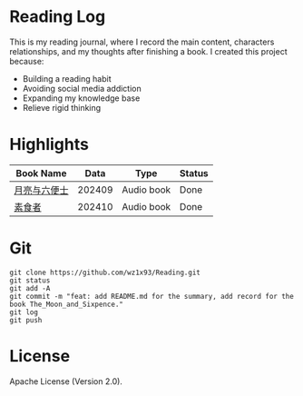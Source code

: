 # Reading Log
This is my reading journal, where I record the main content, characters relationships, and my thoughts after finishing a book. I created this project because:
- Building a reading habit
- Avoiding social media addiction
- Expanding my knowledge base
- Relieve rigid thinking

# Highlights
| Book Name | Data | Type | Status |
|---|---|---|---|
|[月亮与六便士](./2024/001.md)|202409|Audio book|Done|
|[素食者](./2024/002.md)|202410|Audio book|Done|

# Git
```
git clone https://github.com/wz1x93/Reading.git
git status
git add -A
git commit -m "feat: add README.md for the summary, add record for the book The_Moon_and_Sixpence."
git log
git push
```
# License
Apache License (Version 2.0).